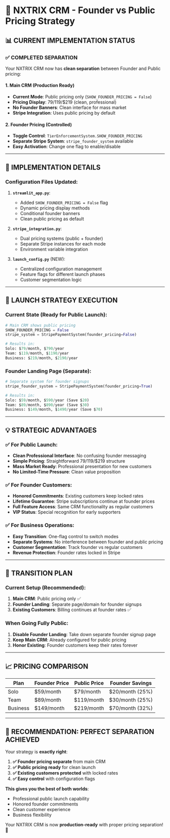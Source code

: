 # 🎯 NXTRIX CRM - Founder vs Public Pricing Strategy

## 📊 **CURRENT IMPLEMENTATION STATUS**

### ✅ **COMPLETED SEPARATION**

Your NXTRIX CRM now has **clean separation** between Founder and Public pricing:

#### **1. Main CRM (Production Ready)**
- **Current Mode**: Public pricing only (`SHOW_FOUNDER_PRICING = False`)
- **Pricing Display**: $79/$119/$219 (clean, professional)
- **No Founder Banners**: Clean interface for mass market
- **Stripe Integration**: Uses public pricing by default

#### **2. Founder Pricing (Controlled)**
- **Toggle Control**: `TierEnforcementSystem.SHOW_FOUNDER_PRICING`
- **Separate Stripe System**: `stripe_founder_system` available
- **Easy Activation**: Change one flag to enable/disable

---

## 🔧 **IMPLEMENTATION DETAILS**

### **Configuration Files Updated:**

1. **`streamlit_app.py`**:
   - Added `SHOW_FOUNDER_PRICING = False` flag
   - Dynamic pricing display methods
   - Conditional founder banners
   - Clean public pricing as default

2. **`stripe_integration.py`**:
   - Dual pricing systems (public + founder)
   - Separate Stripe instances for each mode
   - Environment variable integration

3. **`launch_config.py`** (NEW):
   - Centralized configuration management
   - Feature flags for different launch phases
   - Customer segmentation logic

---

## 🚀 **LAUNCH STRATEGY EXECUTION**

### **Current State (Ready for Public Launch)**:
```python
# Main CRM shows public pricing
SHOW_FOUNDER_PRICING = False
stripe_system = StripePaymentSystem(founder_pricing=False)

# Results in:
Solo: $79/month, $790/year
Team: $119/month, $1190/year  
Business: $219/month, $2190/year
```

### **Founder Landing Page (Separate)**:
```python
# Separate system for founder signups
stripe_founder_system = StripePaymentSystem(founder_pricing=True)

# Results in:
Solo: $59/month, $590/year (Save $20)
Team: $89/month, $890/year (Save $30)
Business: $149/month, $1490/year (Save $70)
```

---

## 💡 **STRATEGIC ADVANTAGES**

### ✅ **For Public Launch**:
- **Clean Professional Interface**: No confusing founder messaging
- **Simple Pricing**: Straightforward $79/$119/$219 structure
- **Mass Market Ready**: Professional presentation for new customers
- **No Limited-Time Pressure**: Clean value proposition

### ✅ **For Founder Customers**:
- **Honored Commitments**: Existing customers keep locked rates
- **Lifetime Guarantee**: Stripe subscriptions continue at founder prices
- **Full Feature Access**: Same CRM functionality as regular customers
- **VIP Status**: Special recognition for early supporters

### ✅ **For Business Operations**:
- **Easy Transition**: One-flag control to switch modes
- **Separate Systems**: No interference between founder and public pricing
- **Customer Segmentation**: Track founder vs regular customers
- **Revenue Protection**: Founder rates locked in Stripe

---

## 🔄 **TRANSITION PLAN**

### **Current Setup (Recommended)**:
1. **Main CRM**: Public pricing only ✅
2. **Founder Landing**: Separate page/domain for founder signups
3. **Existing Customers**: Billing continues at founder rates ✅

### **When Going Fully Public**:
1. **Disable Founder Landing**: Take down separate founder signup page
2. **Keep Main CRM**: Already configured for public pricing
3. **Honor Existing**: Founder customers keep their rates forever

---

## 📈 **PRICING COMPARISON**

| Plan | Founder Price | Public Price | Founder Savings |
|------|---------------|--------------|----------------|
| Solo | $59/month | $79/month | $20/month (25%) |
| Team | $89/month | $119/month | $30/month (25%) |
| Business | $149/month | $219/month | $70/month (32%) |

---

## 🎉 **RECOMMENDATION: PERFECT SEPARATION ACHIEVED**

Your strategy is **exactly right**:

1. **✅ Founder pricing separate** from main CRM
2. **✅ Public pricing ready** for clean launch
3. **✅ Existing customers protected** with locked rates
4. **✅ Easy control** with configuration flags

**This gives you the best of both worlds**: 
- Professional public launch capability
- Honored founder commitments  
- Clean customer experience
- Business flexibility

Your NXTRIX CRM is now **production-ready** with proper pricing separation! 🚀